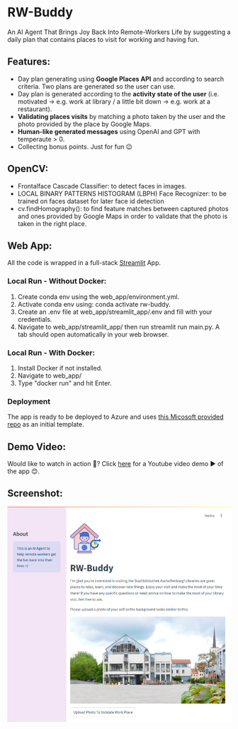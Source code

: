 # RW-Buddy
An AI Agent That Brings Joy Back Into Remote-Workers Life by suggesting a daily plan that contains places to visit for working and having fun.

## Features:
- Day plan generating using **Google Places API** and according to search criteria. Two plans are generated so the user can use.
- Day plan is generated according to the **activity state of the user** (i.e. motivated -> e.g. work at library / a little bit down -> e.g. work at a restaurant).
- **Validating places visits** by matching a photo taken by the user and the photo provided by the place by Google Maps.
- **Human-like generated messages** using OpenAI and GPT with temperaute > 0.
- Collecting bonus points. Just for fun 😉

## OpenCV:
- Frontalface Cascade Classifier: to detect faces in images.
- LOCAL BINARY PATTERNS HISTOGRAM (LBPH) Face Recognizer: to be trained on faces dataset for later face id detection
- cv.findHomography(): to find feature matches between captured photos and ones provided by Google Maps in order to validate that the photo is taken in the right place.

## Web App:
All the code is wrapped in a full-stack [Streamlit](https://streamlit.io/) App.

### Local Run - Without Docker:
1. Create conda env using the web_app/environment.yml.
2. Activate conda env using: conda activate rw-buddy.
3. Create an .env file at web_app/streamlit_app/.env and fill with your credentials.
4. Navigate to web_app/streamlit_app/ then run streamlit run main.py. A tab should open automatically in your web browser.

### Local Run - With Docker:
1. Install Docker if not installed.
2. Navigate to web_app/
3. Type "docker run" and hit Enter.

### Deployment
The app is ready to be deployed to Azure and uses [this Micosoft provided repo](https://github.com/microsoft/azure-streamlit-chatbot) as an initial template.

## Demo Video:
Would like to watch in action 🤩? Click [here](https://youtu.be/fnhrjF15kyQ) for a Youtube video demo ▶️ of the app 😊.

## Screenshot:
![RW-Buddy Demo Screenshot](/demo/screenshot.png "RW-Buddy Demo Screenshot")

